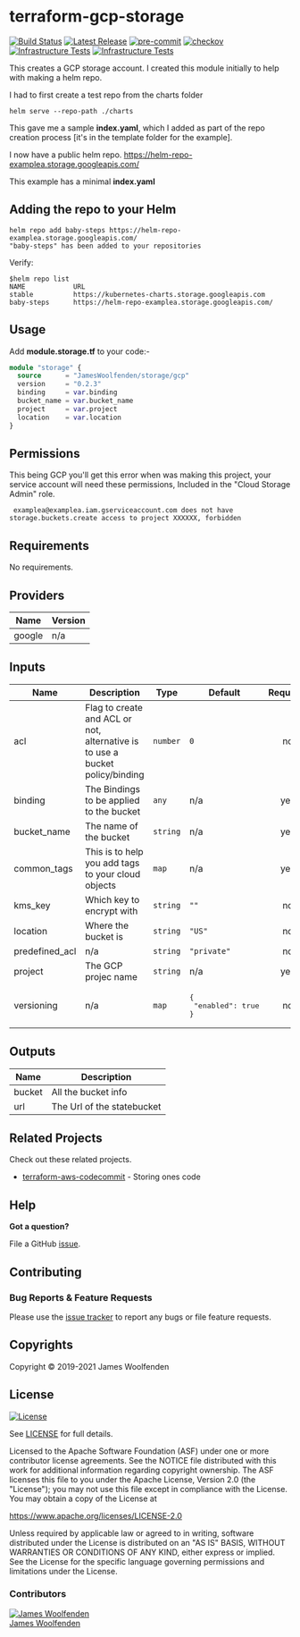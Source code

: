 # terraform-gcp-storage

[![Build Status](https://github.com/JamesWoolfenden/terraform-gcp-storage/workflows/Verify%20and%20Bump/badge.svg?branch=master)](https://github.com/JamesWoolfenden/terraform-gcp-storage)
[![Latest Release](https://img.shields.io/github/release/JamesWoolfenden/terraform-gcp-storage.svg)](https://github.com/JamesWoolfenden/terraform-gcp-storage/releases/latest)
[![pre-commit](https://img.shields.io/badge/pre--commit-enabled-brightgreen?logo=pre-commit&logoColor=white)](https://github.com/pre-commit/pre-commit)
[![checkov](https://img.shields.io/badge/checkov-verified-brightgreen)](https://www.checkov.io/)
[![Infrastructure Tests](https://www.bridgecrew.cloud/badges/github/jameswoolfenden/terraform-gcp-storage/general)](https://www.bridgecrew.cloud/link/badge?vcs=github&fullRepo=JamesWoolfenden%2Fterraform-gcp-storage&benchmark=INFRASTRUCTURE+SECURITY)
[![Infrastructure Tests](https://www.bridgecrew.cloud/badges/github/jameswoolfenden/terraform-gcp-storage/cis_gcp)](https://www.bridgecrew.cloud/link/badge?vcs=github&fullRepo=JamesWoolfenden%2Fterraform-gcp-storage&benchmark=CIS+GCP+V1.1)

This creates a GCP storage account.
I created this module initially to help with making a helm repo.

I had to first create a test repo from the charts folder

```cli
helm serve --repo-path ./charts
```

This gave me a sample **index.yaml**, which I added as part of the repo creation process [it's in the template folder for the example].

I now have a public helm repo.
https://helm-repo-examplea.storage.googleapis.com/

This example has a minimal **index.yaml**

## Adding the repo to your Helm

```cli
helm repo add baby-steps https://helm-repo-examplea.storage.googleapis.com/
"baby-steps" has been added to your repositories
```

Verify:

```cli
$helm repo list
NAME            URL
stable          https://kubernetes-charts.storage.googleapis.com
baby-steps      https://helm-repo-examplea.storage.googleapis.com/
```

## Usage

Add **module.storage.tf** to your code:-

```terraform
module "storage" {
  source      = "JamesWoolfenden/storage/gcp"
  version     = "0.2.3"
  binding     = var.binding
  bucket_name = var.bucket_name
  project     = var.project
  location    = var.location
}
```

## Permissions

This being GCP you'll get this error when was making this project, your service account will need these permissions, Included in the "Cloud Storage Admin" role.

```error
 examplea@examplea.iam.gserviceaccount.com does not have storage.buckets.create access to project XXXXXX, forbidden
```

<!-- BEGINNING OF PRE-COMMIT-TERRAFORM DOCS HOOK -->
## Requirements

No requirements.

## Providers

| Name | Version |
|------|---------|
| google | n/a |

## Inputs

| Name | Description | Type | Default | Required |
|------|-------------|------|---------|:--------:|
| acl | Flag to create and ACL or not, alternative is to use a bucket policy/binding | `number` | `0` | no |
| binding | The Bindings to be applied to the bucket | `any` | n/a | yes |
| bucket\_name | The name of the bucket | `string` | n/a | yes |
| common\_tags | This is to help you add tags to your cloud objects | `map` | n/a | yes |
| kms\_key | Which key to encrypt with | `string` | `""` | no |
| location | Where the bucket is | `string` | `"US"` | no |
| predefined\_acl | n/a | `string` | `"private"` | no |
| project | The GCP projec name | `string` | n/a | yes |
| versioning | n/a | `map` | <pre>{<br>  "enabled": true<br>}</pre> | no |

## Outputs

| Name | Description |
|------|-------------|
| bucket | All the bucket info |
| url | The Url of the statebucket |

<!-- END OF PRE-COMMIT-TERRAFORM DOCS HOOK -->

## Related Projects

Check out these related projects.

- [terraform-aws-codecommit](https://github.com/jameswoolfenden/terraform-aws-codebuild) - Storing ones code

## Help

**Got a question?**

File a GitHub [issue](https://github.com/jameswoolfenden/terraform-aws-storage/issues).

## Contributing

### Bug Reports & Feature Requests

Please use the [issue tracker](https://github.com/jameswoolfenden/terraform-aws-storage/issues) to report any bugs or file feature requests.

## Copyrights

Copyright © 2019-2021 James Woolfenden

## License

[![License](https://img.shields.io/badge/License-Apache%202.0-blue.svg)](https://opensource.org/licenses/Apache-2.0)

See [LICENSE](LICENSE) for full details.

Licensed to the Apache Software Foundation (ASF) under one
or more contributor license agreements. See the NOTICE file
distributed with this work for additional information
regarding copyright ownership. The ASF licenses this file
to you under the Apache License, Version 2.0 (the
"License"); you may not use this file except in compliance
with the License. You may obtain a copy of the License at

<https://www.apache.org/licenses/LICENSE-2.0>

Unless required by applicable law or agreed to in writing,
software distributed under the License is distributed on an
"AS IS" BASIS, WITHOUT WARRANTIES OR CONDITIONS OF ANY
KIND, either express or implied. See the License for the
specific language governing permissions and limitations
under the License.

### Contributors

[![James Woolfenden][jameswoolfenden_avatar]][jameswoolfenden_homepage]<br/>[James Woolfenden][jameswoolfenden_homepage]

[jameswoolfenden_homepage]: https://github.com/jameswoolfenden
[jameswoolfenden_avatar]: https://github.com/jameswoolfenden.png?size=150
[github]: https://github.com/jameswoolfenden
[linkedin]: https://www.linkedin.com/in/jameswoolfenden/
[twitter]: https://twitter.com/JimWoolfenden
[share_twitter]: https://twitter.com/intent/tweet/?text=terraform-aws-storage&url=https://github.com/jameswoolfenden/terraform-aws-storage
[share_linkedin]: https://www.linkedin.com/shareArticle?mini=true&title=terraform-aws-storage&url=https://github.com/jameswoolfenden/terraform-aws-storage
[share_reddit]: https://reddit.com/submit/?url=https://github.com/jameswoolfenden/terraform-aws-storage
[share_facebook]: https://facebook.com/sharer/sharer.php?u=https://github.com/jameswoolfenden/terraform-aws-storage
[share_email]: mailto:?subject=terraform-aws-storage&body=https://github.com/jameswoolfenden/terraform-aws-storage
